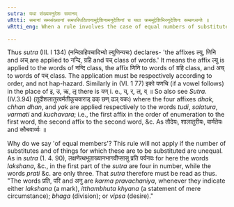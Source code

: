 ```yaml
---
sutra: यथा संख्यमनुदेशः समानम्
vRtti: समानां समसंख्यानां समपरिपठितानामुद्देशिनामनुदेशिनां च यथा क्रममुद्देशिभिरनुदेशिनः सम्बन्ध्यन्ते ॥
vRtti_eng: When a rule involves the case of equal numbers of substitutes and of things for which these are to be substituted, their mutual correspondence or assignment of each to each, is according to the order of enumeration.

---
```

Thus _sutra_ (III. I 134) (नन्दिग्रहिपचादिभ्यो ल्युणिन्यचः) declares- 'the affixes ल्यु, णिनि and अच् are applied to नन्दि, ग्रहि and पच् class of words.' It means the affix ल्यु is applied to the words of नन्दि class, the affix णिनि to words of ग्रहि class, and अच् to words of पच् class. The application must be respectively according to order, and not hap-hazard. Similarly in (VI. 1 77) इको यणचि (if a vowel follows) in the place of इ, उ, ऋ, लृ there is यण् i. e., य्, र्, ल्, व् ॥ So also see _Sutra_. (IV.3.94) (तूदीशलातुरवर्मतीकूचवाराड् ढक् छण् ढञ् यकः) where the four affixes _dhak_, _chhan_ _dhan_, and _yak_ are applied respectively to the words _tudi_, _salatura_, _varmati_ and _kuchavara_; i.e., the first affix in the order of enumeration to the first word, the second affix to the second word, &c. As तौदेयः, शालातुरीयः, वार्मतेयः and कौचवार्य्यः ॥

Why do we say 'of equal members'? This rule will not apply if the number of substitutes and of things for which these are to be substituted are unequal. As in _sutra_ (1. 4. 90), लक्षणेत्थभूताख्यानभागवीप्सासु प्रति पर्यनवः for here the words _lakshana_, &c., in the first part of the _sutra_ are four in number, while the words _prati_ &c. are only three. That _sutra_ therefore must be read as thus. "The words प्रति, परि and अनु are _karma_ _pravachaniya_, whenever they indicate either _lakshana_ (a mark), _itthambhuta_ _khyana_ (a statement of mere circumstance); _bhaga_ (division); or _vipsa_ (desire)."